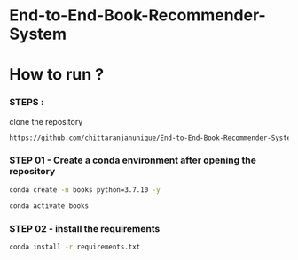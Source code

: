 # End-to-End-Book-Recommender-System

# How to run ?
### STEPS :
clone the repository 

```bash
https://github.com/chittaranjanunique/End-to-End-Book-Recommender-System.git
```
### STEP 01 - Create a conda environment after opening the repository

```bash
conda create -n books python=3.7.10 -y
```

```bash
conda activate books
```

### STEP 02 - install the requirements
```bash
conda install -r requirements.txt
```
 